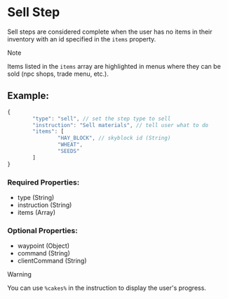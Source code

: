 # Sell Step
Sell steps are considered complete when the user has no items in their inventory with an id specified in the ``items`` property.

> [!NOTE]
> Items listed in the ``items`` array are highlighted in menus where they can be sold (npc shops, trade menu, etc.).

## Example:
```js
{
        "type": "sell", // set the step type to sell
        "instruction": "Sell materials", // tell user what to do
        "items": [
                "HAY_BLOCK", // skyblock id (String)
                "WHEAT",
                "SEEDS"
        ]
}
```
### Required Properties:
- type (String)
- instruction (String)
- items (Array)

### Optional Properties:
- waypoint (Object)
- command (String)
- clientCommand (String)

> [!WARNING]
> You can use ``%cakes%`` in the instruction to display the user's progress.
